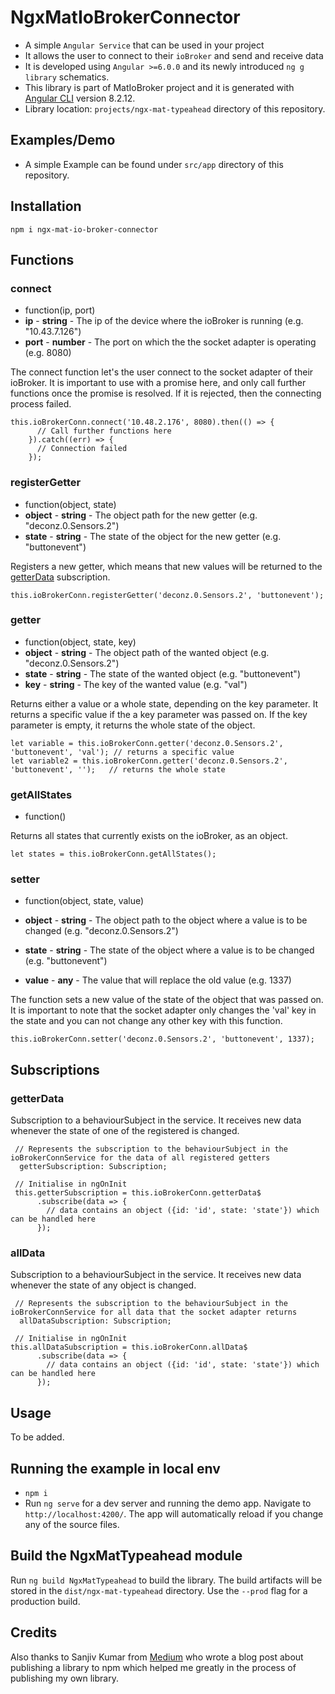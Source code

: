 # NgxMatIoBrokerConnector

* A simple `Angular Service` that can be used in your project
* It allows the user to connect to their `ioBroker` and send and receive data 
* It is developed using `Angular >=6.0.0` and its newly introduced `ng g library` schematics.
* This library is part of MatIoBroker project and it is generated with [Angular CLI](https://github.com/angular/angular-cli) version 8.2.12.
* Library location: `projects/ngx-mat-typeahead` directory of this repository.

## Examples/Demo

* A simple Example can be found under `src/app` directory of this repository.

## Installation

`npm i ngx-mat-io-broker-connector`

## Functions

### connect

* function(ip, port)
* **ip** - **string** - The ip of the device where the ioBroker is running (e.g. "10.43.7.126")
* **port** - **number** - The port on which the the socket adapter is operating (e.g. 8080)

The connect function let's the user connect to the socket adapter of their ioBroker.
It is important to use with a promise here, and only call further functions once the promise is resolved. If it is rejected, then the connecting process failed.

```
this.ioBrokerConn.connect('10.48.2.176', 8080).then(() => {
      // Call further functions here
    }).catch((err) => {
      // Connection failed
    });
```

### registerGetter

* function(object, state)
* **object** - **string** - The object path for the new getter (e.g. "deconz.0.Sensors.2")
* **state** - **string** - The state of the object for the new getter (e.g. "buttonevent")

Registers a new getter, which means that new values will be returned to the [getterData](getterData) subscription.

```
this.ioBrokerConn.registerGetter('deconz.0.Sensors.2', 'buttonevent');
```

### getter

* function(object, state, key)
* **object** - **string** - The object path of the wanted object (e.g. "deconz.0.Sensors.2")
* **state** - **string** - The state of the wanted object (e.g. "buttonevent")
* **key** - **string** - The key of the wanted value (e.g. "val")

Returns either a value or a whole state, depending on the key parameter. It returns a specific value if the a key parameter was passed on. If the key parameter is empty, it returns the whole state of the object.

```
let variable = this.ioBrokerConn.getter('deconz.0.Sensors.2', 'buttonevent', 'val'); // returns a specific value
let variable2 = this.ioBrokerConn.getter('deconz.0.Sensors.2', 'buttonevent', '');   // returns the whole state
```

### getAllStates

* function()

Returns all states that currently exists on the ioBroker, as an object.

``` 
let states = this.ioBrokerConn.getAllStates();
```

### setter 

* function(object, state, value)

* **object** - **string** - The object path to the object where a value is to be changed (e.g. "deconz.0.Sensors.2")
* **state** - **string** - The state of the object where a value is to be changed (e.g. "buttonevent")
* **value** - **any** - The value that will replace the old value (e.g. 1337)

The function sets a new value of the state of the object that was passed on. It is important to note that the socket adapter only changes the 'val' key in the state and you can not change any other key with this function.

```
this.ioBrokerConn.setter('deconz.0.Sensors.2', 'buttonevent', 1337);
```

## Subscriptions

### getterData <a name="getterData"></a>

Subscription to a behaviourSubject in the service. It receives new data whenever the state of one of the registered is changed.

```
 // Represents the subscription to the behaviourSubject in the ioBrokerConnService for the data of all registered getters
  getterSubscription: Subscription;

 // Initialise in ngOnInit
 this.getterSubscription = this.ioBrokerConn.getterData$
      .subscribe(data => {
        // data contains an object ({id: 'id', state: 'state'}) which can be handled here
      });
```

### allData

Subscription to a behaviourSubject in the service. It receives new data whenever the state of any object is changed.

```
 // Represents the subscription to the behaviourSubject in the ioBrokerConnService for all data that the socket adapter returns
  allDataSubscription: Subscription;

 // Initialise in ngOnInit
this.allDataSubscription = this.ioBrokerConn.allData$
      .subscribe(data => {
        // data contains an object ({id: 'id', state: 'state'}) which can be handled here
      });
```

## Usage

To be added.

## Running the example in local env

* `npm i`
* Run `ng serve` for a dev server and running the demo app. Navigate to `http://localhost:4200/`. The app will automatically reload if you change any of the source files.

## Build the NgxMatTypeahead module

Run `ng build NgxMatTypeahead` to build the library. The build artifacts will be stored in the `dist/ngx-mat-typeahead` directory. Use the `--prod` flag for a production build.

## Credits

Also thanks to Sanjiv Kumar from [Medium](https://medium.com/@esanjiv/complete-beginner-guide-to-publish-an-angular-library-to-npm-d42343801660) who wrote a blog post about publishing a library to npm which helped me greatly in the process of publishing my own library.

